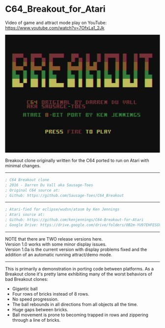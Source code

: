 # C64_Breakout_for_Atari

Video of game and attract mode play on YouTube:  https://www.youtube.com/watch?v=7OfxLa1_2Jk

[![BreakoutTitleScreen](https://github.com/kenjennings/C64-Breakout-for-Atari/blob/master/BreakoutTitleScreen.png)](#features)

Breakout clone originally written for the C64 ported to run on Atari with minimal changes.

---

```asm
; C64 Breakout clone
; 2016 - Darren Du Vall aka Sausage-Toes
; Original C64 source at: 
; Github: https://github.com/Sausage-Toes/C64_Breakout
```

---

```asm
; Atari-fied for eclipse/wudsn/atasm by Ken Jennings
; Atari source at:
; Github: https://github.com/kenjennings/C64-Breakout-for-Atari
; Google Drive: https://drive.google.com/drive/folders/0B2m-YU97EHFESGVkTXp3WUdKUGM
```

---

NOTE that there are TWO release versions here.  
Version 1.0 works with some minor display issues.  
Version 1.0a is the current version with display problems fixed and the addition of an automatic running attract/demo mode. 

---

This is primarily a demonstration in porting code between platforms.  As a Breakout clone it's pretty lame exhibiting many of the worst behaviors of bad Breakout clones:
- Gigantic ball 
- Four rows of bricks instead of 8 rows. 
- No speed progression. 
- The ball rebounds in all directions from all objects all the time.
- Huge gaps between bricks.
- Ball movement is prone to becoming trapped in rows and zippering through a line of bricks.

